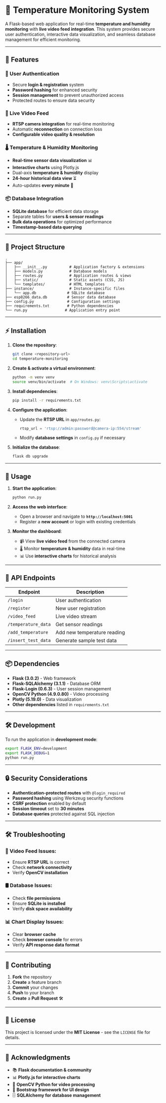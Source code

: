 # 🚀 Temperature Monitoring System

A Flask-based web application for real-time **temperature and humidity monitoring** with **live video feed integration**. This system provides secure user authentication, interactive data visualization, and seamless database management for efficient monitoring.

---

## 🌟 Features

### 🔐 User Authentication
- Secure **login & registration** system
- **Password hashing** for enhanced security
- **Session management** to prevent unauthorized access
- Protected routes to ensure data security

### 🎥 Live Video Feed
- **RTSP camera integration** for real-time monitoring
- Automatic **reconnection** on connection loss
- **Configurable video quality & resolution**

### 🌡️ Temperature & Humidity Monitoring
- **Real-time sensor data visualization** 📊
- **Interactive charts** using Plotly.js
- Dual-axis **temperature & humidity** display
- **24-hour historical data view** ⏳
- Auto-updates **every minute** 🔄

### 📦 Database Integration
- **SQLite database** for efficient data storage
- Separate tables for **users & sensor readings**
- **Bulk data operations** for optimized performance
- **Timestamp-based data querying**

---

## 📂 Project Structure

```
.
├── app/
│   ├── __init__.py          # Application factory & extensions
│   ├── models.py            # Database models
│   ├── routes.py            # Application routes & views
│   ├── static/              # Static assets (CSS, JS)
│   └── templates/           # HTML templates
├── instance/                # Instance-specific files
│   └── app.db              # SQLite database
├── esp8266_data.db         # Sensor data database
├── config.py               # Configuration settings
├── requirements.txt        # Python dependencies
└── run.py                 # Application entry point
```

---

## ⚡ Installation

1. **Clone the repository**:
   ```bash
   git clone <repository-url>
   cd temperature-monitoring
   ```

2. **Create & activate a virtual environment**:
   ```bash
   python -m venv venv
   source venv/bin/activate  # On Windows: venv\Scripts\activate
   ```

3. **Install dependencies**:
   ```bash
   pip install -r requirements.txt
   ```

4. **Configure the application**:
   - Update the **RTSP URL** in `app/routes.py`:
     ```python
     rtsp_url = 'rtsp://admin:password@camera-ip:554/stream'
     ```
   - Modify **database settings** in `config.py` if necessary

5. **Initialize the database**:
   ```bash
   flask db upgrade
   ```

---

## 🚀 Usage

1. **Start the application**:
   ```bash
   python run.py
   ```

2. **Access the web interface**:
   - Open a browser and navigate to **`http://localhost:5001`**
   - Register a **new account** or login with existing credentials

3. **Monitor the dashboard**:
   - 📹 View **live video feed** from the connected camera
   - 🌡️ Monitor **temperature & humidity** data in real-time
   - 📊 Use **interactive charts** for historical analysis

---

## 📡 API Endpoints

| Endpoint          | Description |
|------------------|-------------|
| `/login`         | User authentication |
| `/register`      | New user registration |
| `/video_feed`    | Live video stream |
| `/temperature_data` | Get sensor readings |
| `/add_temperature` | Add new temperature reading |
| `/insert_test_data` | Generate sample test data |

---

## 📦 Dependencies

- **Flask (3.0.2)** - Web framework
- **Flask-SQLAlchemy (3.1.1)** - Database ORM
- **Flask-Login (0.6.3)** - User session management
- **OpenCV Python (4.9.0.80)** - Video processing
- **Plotly (5.19.0)** - Data visualization
- **Other dependencies** listed in `requirements.txt`

---

## 🛠️ Development

To run the application in **development mode**:
```bash
export FLASK_ENV=development
export FLASK_DEBUG=1
python run.py
```

---

## 🔒 Security Considerations

- **Authentication-protected routes** with `@login_required`
- **Password hashing** using Werkzeug security functions
- **CSRF protection** enabled by default
- **Session timeout** set to **30 minutes**
- **Database queries** protected against SQL injection

---

## 🛠️ Troubleshooting

### 🎥 Video Feed Issues:
- Ensure **RTSP URL** is correct
- Check **network connectivity**
- Verify **OpenCV installation**

### 🛢️ Database Issues:
- Check **file permissions**
- Ensure **SQLite is installed**
- Verify **disk space availability**

### 📊 Chart Display Issues:
- Clear **browser cache**
- Check **browser console** for errors
- Verify **API response data format**

---

## 🤝 Contributing

1. **Fork** the repository
2. **Create** a feature branch
3. **Commit** your changes
4. **Push** to your branch
5. **Create** a **Pull Request** 🛠️

---

## 📜 License

This project is licensed under the **MIT License** - see the `LICENSE` file for details.

---

## 🙌 Acknowledgments

- 📚 **Flask documentation & community**
- 📊 **Plotly.js for interactive charts**
- 🎥 **OpenCV Python for video processing**
- 🎨 **Bootstrap framework for UI design**
- 🗄️ **SQLAlchemy for database management**

